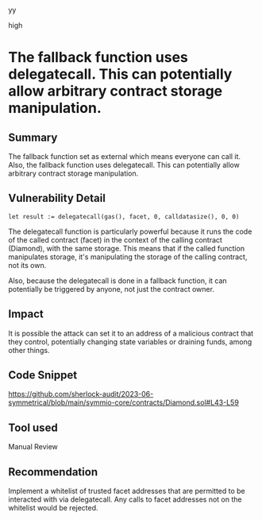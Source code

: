 yy

high

# The fallback function uses delegatecall. This can potentially allow arbitrary contract storage manipulation.

## Summary
The fallback function set as external which means everyone can call it. Also, the fallback function uses delegatecall. This can potentially allow arbitrary contract storage manipulation.

## Vulnerability Detail
```solidity
let result := delegatecall(gas(), facet, 0, calldatasize(), 0, 0)
```

The delegatecall function is particularly powerful because it runs the code of the called contract (facet) in the context of the calling contract (Diamond), with the same storage. This means that if the called function manipulates storage, it's manipulating the storage of the calling contract, not its own.

Also, because the delegatecall is done in a fallback function, it can potentially be triggered by anyone, not just the contract owner. 

## Impact
It is possible the attack can set it to an address of a malicious contract that they control, potentially changing state variables or draining funds, among other things.

## Code Snippet
https://github.com/sherlock-audit/2023-06-symmetrical/blob/main/symmio-core/contracts/Diamond.sol#L43-L59

## Tool used
Manual Review

## Recommendation
Implement a whitelist of trusted facet addresses that are permitted to be interacted with via delegatecall. Any calls to facet addresses not on the whitelist would be rejected. 